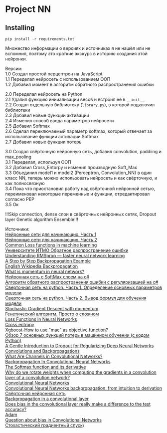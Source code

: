 # Project NN

## Installing
```shell
pip install -r requirements.txt
```

Множество информации о версиях и источниках я не нашёл или не вспомнил, поэтому это краткие экскурс в историю создания этой нейронки.

Версии:\
1.0 Создал простой перцептрон на JavaScript\
1.1 Переделал нейросеть с использованием ООП\
1.2 Добавил момент в алгоритм обратного распространения ошибки

2.0 Переделал нейросеть на Python\
2.1 Удалил функцию инииализации весов и встроил её в `__init__`\
2.2 Создал отдельную библиотеку (`library.py`), в которой подключил библиотеки\
2.3 Добавил новые функции активации\
2.4 Изменил способ ввода параметров нейросети\
2.5 Добавил Softmax\
2.6 Сделал переключаемый параметр softmax, который отвечает за использование функции активации Softmax\
2.7 Добавил новые функции потерь

3.0 Создал свёрточную нейронную сеть, добавил convolution, paddiing и max_pooling\
3.1 Переделал, используя ООП\
3.2 Добавил Cross_Entorpy и изменил производную Soft_Max\
3.3 Объединил model1 и model2 (Perceptron, Convolution_NN) в один класс NN, теперь можно использовать нейросеть и как свёрточную, и как полносвязную\
3.4 Пока что приостановил работу над свёрточной нейронной сетью, переименовал некоторые переменные и функции, отредактировал согласно PEP\
3.5 Ок

!!!Skip connection, dense слои в свёрточных нейронных сетях, Dropout layer Genetic algorithm Ensemble!!!

Источники:\
[Нейронные сети для начинающих. Часть 1](https://habr.com/ru/post/312450/)\
[Нейронные сети для начинающих. Часть 2](https://habr.com/ru/post/313216/)\
[Common Loss functions in machine learning](https://towardsdatascience.com/common-loss-functions-in-machine-learning-46af0ffc4d23)\
[Университете ИТМО Обратное распространение ошибки](https://neerc.ifmo.ru/wiki/index.php?title=Обратное_распространение_ошибки)\
[Understanding RMSprop — faster neural network learning](https://towardsdatascience.com/understanding-rmsprop-faster-neural-network-learning-62e116fcf29a)\
[A Step by Step Backpropagation Example](https://mattmazur.com/2015/03/17/a-step-by-step-backpropagation-example/)\
[English Wikipedia Backpropagation](https://en.wikipedia.org/wiki/Backpropagation#Derivation)\
[What is momentum in neural network?](https://datascience.stackexchange.com/questions/84167/what-is-momentum-in-neural-network)\
[Нейронная сеть с SoftMax слоем на c#](https://habr.com/ru/post/155235/)\
[Алгоритм обратного распространения ошибки с регуляризацией на c#](https://habr.com/ru/articles/154369/)\
[Сверточная сеть на python. Часть 1. Определение основных параметров модели](https://habr.com/ru/company/ods/blog/344008/)\
[Сверточная сеть на python. Часть 2. Вывод формул для обучения модели](https://habr.com/ru/company/ods/blog/344116/)\
[Stochastic Gradient Descent with momentum](https://towardsdatascience.com/stochastic-gradient-descent-with-momentum-a84097641a5d)\
[Генетический алгоритм. Просто о сложном](https://habr.com/ru/post/128704/)\
[Loss Functions in Neural Networks](https://www.theaidream.com/post/loss-functions-in-neural-networks)\
[Cross entropy](https://en.wikipedia.org/wiki/Cross_entropy)\
[Xgboost-How to use "mae" as objective function?](https://stackoverflow.com/questions/45006341/xgboost-how-to-use-mae-as-objective-function)\
[Обзор 7 основных функций потерь в машинном обучении (с кодом Python)](https://russianblogs.com/article/34271570686/)\
[A Gentle Introduction to Dropout for Regularizing Deep Neural Networks](https://machinelearningmastery.com/dropout-for-regularizing-deep-neural-networks/)\
[Convolutions and Backpropagations](https://pavisj.medium.com/convolutions-and-backpropagations-46026a8f5d2c)\
[What Are Channels in Convolutional Networks?](https://www.baeldung.com/cs/cnn-channels)\
[Backpropagation In Convolutional Neural Networks](https://www.jefkine.com/general/2016/09/05/backpropagation-in-convolutional-neural-networks/)\
[The Softmax function and its derivative](https://eli.thegreenplace.net/2016/the-softmax-function-and-its-derivative/)\
[Why do we rotate weights when computing the gradients in a convolution layer of a convolution network?](http://soumith.ch/ex/pages/2014/08/07/why-rotate-weights-convolution-gradient/)\
[Convolutional Neural Networks](https://andrew.gibiansky.com/blog/machine-learning/convolutional-neural-networks/)\
[Convolutional Neural Networks backpropagation: from intuition to derivation](https://grzegorzgwardys.wordpress.com/2016/04/22/8/#unique-identifier2)\
[Свёрточная нейронная сеть](https://ru.wikipedia.org/wiki/Свёрточная_нейронная_сеть#Архитектура_и_принцип_работы)\
[Backpropagation in a convolutional layer](https://towardsdatascience.com/backpropagation-in-a-convolutional-layer-24c8d64d8509)\
[Does bias in the convolutional layer really make a difference to the test accuracy?](https://stackoverflow.com/questions/51959507/does-bias-in-the-convolutional-layer-really-make-a-difference-to-the-test-accura)\
[Adam](https://optimization.cbe.cornell.edu/index.php?title=Adam)\
[Question about bias in Convolutional Networks](https://datascience.stackexchange.com/questions/11853/question-about-bias-in-convolutional-networks/)\
[Стохастический градиентный спуск](https://ru.wikipedia.org/wiki/Стохастический_градиентный_спуск)\